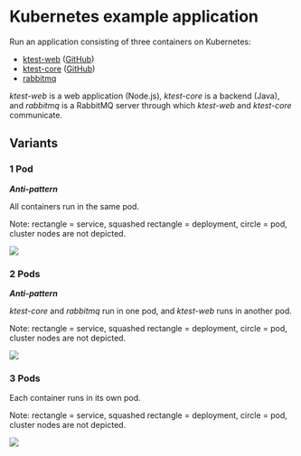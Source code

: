 # Kubernetes example application

Run an application consisting of three containers on Kubernetes:

- [ktest-web](https://hub.docker.com/r/weibeld/ktest-web/) ([GitHub](https://github.com/weibeld/ktest-web))
- [ktest-core](https://hub.docker.com/r/weibeld/ktest-core/) ([GitHub](https://github.com/weibeld/ktest-core))
- [rabbitmq](https://hub.docker.com/_/rabbitmq/)

*ktest-web* is a web application (Node.js), *ktest-core* is a backend (Java), and *rabbitmq* is a RabbitMQ server through which *ktest-web* and *ktest-core* communicate.

## Variants

### 1 Pod

**_Anti-pattern_**

All containers run in the same pod.

Note: rectangle = service, squashed rectangle = deployment, circle = pod, cluster nodes are not depicted.

![](kubernetes-1-pod/arch.png)

### 2 Pods

**_Anti-pattern_**

*ktest-core* and *rabbitmq* run in one pod, and *ktest-web* runs in another pod.

Note: rectangle = service, squashed rectangle = deployment, circle = pod, cluster nodes are not depicted.

![](kubernetes-2-pods/arch.png)

### 3 Pods

Each container runs in its own pod.

Note: rectangle = service, squashed rectangle = deployment, circle = pod, cluster nodes are not depicted.

![](kubernetes-3-pods/arch.png)
